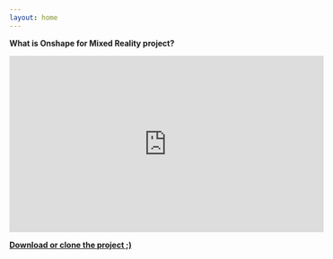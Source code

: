 ```yaml
---
layout: home
---
```


<b> What is Onshape for Mixed Reality project?

<iframe width="560" height="315" src="https://www.youtube.com/embed/myeTj3Bg80Q" frameborder="0" allow="accelerometer; autoplay; encrypted-media; gyroscope; picture-in-picture" allowfullscreen></iframe><br>

[Download or clone the project ;)](https://github.com/OnShape-MR/Onshape-For-Mixed-Reality)
